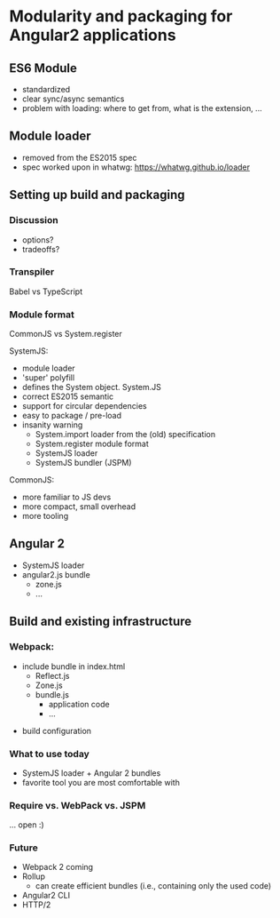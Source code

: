 # Modularity and packaging for Angular2 applications

## ES6 Module
* standardized
* clear sync/async semantics
* problem with loading: where to get from, what is the extension, ...

## Module loader
* removed from the ES2015 spec
* spec worked upon in whatwg: https://whatwg.github.io/loader

## Setting up build and packaging

### Discussion
* options?
* tradeoffs?

### Transpiler
Babel vs TypeScript

### Module format
CommonJS vs System.register

SystemJS:
* module loader
* 'super' polyfill
* defines the System object. System.JS
* correct ES2015 semantic
* support for circular dependencies
* easy to package / pre-load
* insanity warning
  * System.import loader from the (old) specification
  * System.register module format
  * SystemJS loader
  * SystemJS bundler (JSPM)

CommonJS:
* more familiar to JS devs
* more compact, small overhead
* more tooling


## Angular 2
* SystemJS loader
* angular2.js bundle
  * zone.js
  * ...

## Build and existing infrastructure

### Webpack:
* include bundle in index.html
  * Reflect.js
  * Zone.js
  * bundle.js
    * application code
    * ...

+ build configuration

### What to use today
* SystemJS loader + Angular 2 bundles
* favorite tool you are most comfortable with

### Require vs. WebPack vs. JSPM
... open :)

### Future
* Webpack 2 coming
* Rollup
  * can create efficient bundles (i.e., containing only the used code)
* Angular2 CLI
* HTTP/2

